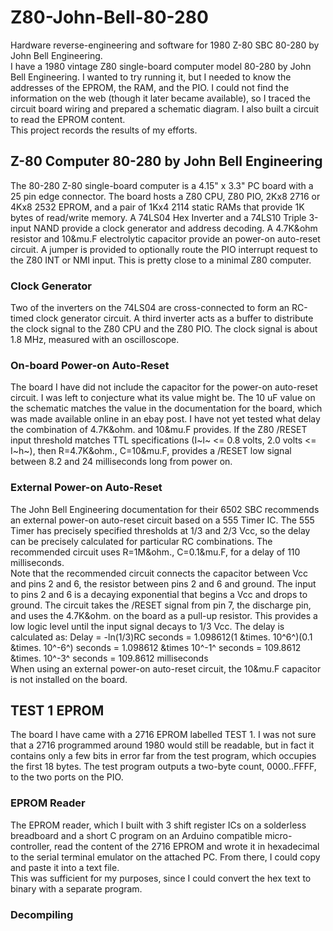 # Z80-John-Bell-80-280
Hardware reverse-engineering and software for 1980 Z-80 SBC 80-280 by John Bell Engineering.  
I have a 1980 vintage Z80 single-board computer model 80-280 by John Bell Engineering.
I wanted to try running it, but I needed to know the addresses of the EPROM, the RAM, and the PIO.
I could not find the information on the web (though it later became available),
so I traced the circuit board wiring and prepared a schematic diagram.
I also built a circuit to read the EPROM content.  
This project records the results of my efforts.

## Z-80 Computer 80-280 by John Bell Engineering

The 80-280 Z-80 single-board computer is a 4.15" x 3.3" PC board with a 25 pin edge connector.
The board hosts a Z80 CPU, Z80 PIO, 2Kx8 2716 or 4Kx8 2532 EPROM,
and a pair of 1Kx4 2114 static RAMs that provide 1K bytes of read/write memory.
A 74LS04 Hex Inverter and a 74LS10 Triple 3-input NAND provide a clock generator and address decoding.
A 4.7K&ohm resistor and 10&mu.F electrolytic capacitor provide an power-on auto-reset circuit.
A jumper is provided to optionally route the PIO interrupt request to the Z80 INT or NMI input.
This is pretty close to a minimal Z80 computer.

### Clock Generator

Two of the inverters on the 74LS04 are cross-connected to form an RC-timed clock generator circuit.
A third inverter acts as a buffer to distribute the clock signal to the Z80 CPU and the Z80 PIO.
The clock signal is about 1.8 MHz, measured with an oscilloscope.

### On-board Power-on Auto-Reset

The board I have did not include the capacitor for the power-on auto-reset circuit.
I was left to conjecture what its value might be.
The 10 uF value on the schematic matches the value in the documentation for the board,
which was made available online in an ebay post.
I have not yet tested what delay the combination of 4.7K&ohm. and 10&mu.F provides.
If the Z80 /RESET input threshold matches TTL specifications
(I~l~ <= 0.8 volts, 2.0 volts <= I~h~),
then R=4.7K&ohm., C=10&mu.F, provides a /RESET low signal between 8.2 and 24 milliseconds long from power on.

### External Power-on Auto-Reset

The John Bell Engineering documentation for their 6502 SBC recommends an external power-on auto-reset
circuit based on a 555 Timer IC.  The 555 Timer has precisely specified thresholds at 1/3 and 2/3 Vcc,
so the delay can be precisely calculated for particular RC combinations.
The recommended circuit uses R=1M&ohm., C=0.1&mu.F, for a delay of 110 milliseconds.  
Note that the recommended circuit connects the capacitor between Vcc and pins 2 and 6,
the resistor between pins 2 and 6 and ground.
The input to pins 2 and 6 is a decaying exponential that begins a Vcc and drops to ground.
The circuit takes the /RESET signal from pin 7, the discharge pin, and uses the 4.7K&ohm. on the board
as a pull-up resistor.
This provides a low logic level until the input signal decays to 1/3 Vcc.
The delay is calculated as:
    Delay = -ln(1/3)RC seconds
          = 1.098612(1 &times. 10^6^)(0.1 &times. 10^-6^) seconds
          = 1.098612 &times 10^-1^ seconds
          = 109.8612 &times. 10^-3^ seconds
          = 109.8612 milliseconds  
When using an external power-on auto-reset circuit, the 10&mu.F capacitor is not installed on the board.

## TEST 1 EPROM

The board I have came with a 2716 EPROM labelled TEST 1.
I was not sure that a 2716 programmed around 1980 would still be readable,
but in fact it contains only a few bits in error far from the test program,
which occupies the first 18 bytes.
The test program outputs a two-byte count, 0000..FFFF, to the two ports on the PIO.

### EPROM Reader

The EPROM reader, which I built with 3 shift register ICs on a solderless breadboard
and a short C program on an Arduino compatible micro-controller, read the content of
the 2716 EPROM and wrote it in hexadecimal to the serial terminal emulator on the attached PC.
From there, I could copy and paste it into a text file.  
This was sufficient for my purposes, since I could convert the hex text to binary with a
separate program.

### Decompiling

